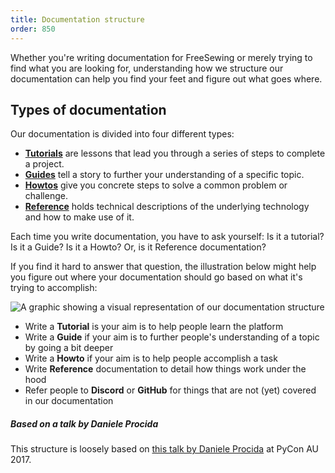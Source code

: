 ```yaml
---
title: Documentation structure
order: 850
---
```


Whether you're writing documentation for FreeSewing or merely trying
to find what you are looking for, understanding how we structure our
documentation can help you find your feet and figure out what goes where.

## Types of documentation

Our documentation is divided into four different types:

- [**Tutorials**](/tutorials) are lessons that lead you through a series of steps to complete a project.
- [**Guides**](/guides) tell a story to further your understanding of a specific topic.
- [**Howtos**](/howtos) give you concrete steps to solve a common problem or challenge.
- [**Reference**](/reference) holds technical descriptions of the underlying technology and how to make use of it.

Each time you write documentation, you have to ask yourself: Is it a tutorial? Is it a Guide?
Is it a Howto? Or, is it Reference documentation?

If you find it hard to answer that question, the illustration below might help you figure out
where your documentation should go based on what it's trying to accomplish:

![A graphic showing a visual representation of our documentation
structure](docs.png "A visual representation of how our documentation is structured")

- Write a **Tutorial** is your aim is to help people learn the platform
- Write a **Guide** if your aim is to further people's understanding of a topic by going a bit deeper
- Write a **Howto** if your aim is to help people accomplish a task
- Write **Reference** documentation to detail how things work under the hood
- Refer people to **Discord** or **GitHub** for things that are not (yet) covered in our documentation

<Note>

##### Based on a talk by Daniele Procida

This structure is loosely based
on [this talk by Daniele Procida](https://www.youtube.com/watch?v=t4vKPhjcMZg) at
PyCon AU 2017.

</Note>
